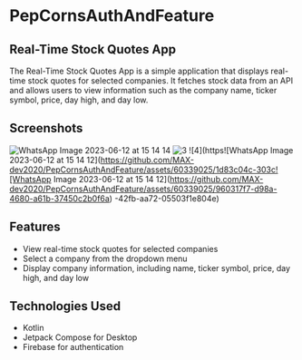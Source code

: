 # PepCornsAuthAndFeature
## Real-Time Stock Quotes App

The Real-Time Stock Quotes App is a simple application that displays real-time stock quotes for selected companies. It fetches stock data from an API and allows users to view information such as the company name, ticker symbol, price, day high, and day low.

## Screenshots
![WhatsApp Image 2023-06-12 at 15 14 14](https://github.com/MAX-dev2020/PepCornsAuthAndFeature/assets/60339025/cc8c2d2c-6b63-4280-9101-bc45855c1122)
![3](https://github.com/MAX-dev2020/PepCornsAuthAndFeature/assets/60339025/0944e132-caa3-4d1b-a3ed-7f6939ef4b5d)
![4](https![WhatsApp Image 2023-06-12 at 15 14 12](https://github.com/MAX-dev2020/PepCornsAuthAndFeature/assets/60339025/1d83c04c-303c![WhatsApp Image 2023-06-12 at 15 14 12](https://github.com/MAX-dev2020/PepCornsAuthAndFeature/assets/60339025/960317f7-d98a-4680-a61b-37450c2b0f6a)
-42fb-aa72-05503f1e804e)

## Features

- View real-time stock quotes for selected companies
- Select a company from the dropdown menu
- Display company information, including name, ticker symbol, price, day high, and day low

## Technologies Used

- Kotlin
- Jetpack Compose for Desktop
- Firebase for authentication

